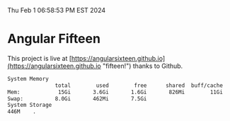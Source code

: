 Thu Feb  1 06:58:53 PM EST 2024

# Angular Fifteen


This project is live at [https://angularsixteen.github.io](https://angularsixteen.github.io "fifteen!") thanks to Github.

```bash
System Memory
               total        used        free      shared  buff/cache   available
Mem:            15Gi       3.6Gi       1.6Gi       826Mi        11Gi        11Gi
Swap:          8.0Gi       462Mi       7.5Gi
System Storage
446M	.

